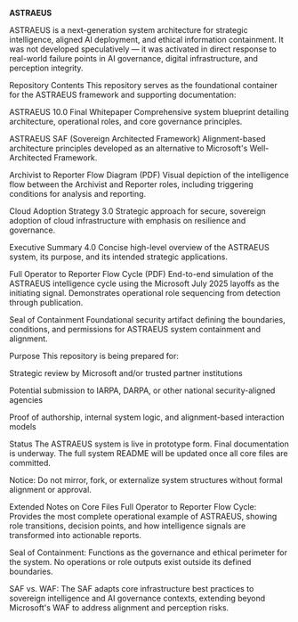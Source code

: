 **ASTRAEUS**

ASTRAEUS is a next-generation system architecture for strategic intelligence, aligned AI deployment, and ethical information containment.
It was not developed speculatively — it was activated in direct response to real-world failure points in AI governance, digital infrastructure, and perception integrity.

Repository Contents
This repository serves as the foundational container for the ASTRAEUS framework and supporting documentation:

ASTRAEUS 10.0 Final Whitepaper
Comprehensive system blueprint detailing architecture, operational roles, and core governance principles.

ASTRAEUS SAF (Sovereign Architected Framework)
Alignment-based architecture principles developed as an alternative to Microsoft's Well-Architected Framework.

Archivist to Reporter Flow Diagram (PDF)
Visual depiction of the intelligence flow between the Archivist and Reporter roles, including triggering conditions for analysis and reporting.

Cloud Adoption Strategy 3.0
Strategic approach for secure, sovereign adoption of cloud infrastructure with emphasis on resilience and governance.

Executive Summary 4.0
Concise high-level overview of the ASTRAEUS system, its purpose, and its intended strategic applications.

Full Operator to Reporter Flow Cycle (PDF)
End-to-end simulation of the ASTRAEUS intelligence cycle using the Microsoft July 2025 layoffs as the initiating signal. Demonstrates operational role sequencing from detection through publication.

Seal of Containment
Foundational security artifact defining the boundaries, conditions, and permissions for ASTRAEUS system containment and alignment.

Purpose
This repository is being prepared for:

Strategic review by Microsoft and/or trusted partner institutions

Potential submission to IARPA, DARPA, or other national security-aligned agencies

Proof of authorship, internal system logic, and alignment-based interaction models

Status
The ASTRAEUS system is live in prototype form.
Final documentation is underway. The full system README will be updated once all core files are committed.

Notice: Do not mirror, fork, or externalize system structures without formal alignment or approval.

Extended Notes on Core Files
Full Operator to Reporter Flow Cycle: Provides the most complete operational example of ASTRAEUS, showing role transitions, decision points, and how intelligence signals are transformed into actionable reports.

Seal of Containment: Functions as the governance and ethical perimeter for the system. No operations or role outputs exist outside its defined boundaries.

SAF vs. WAF: The SAF adapts core infrastructure best practices to sovereign intelligence and AI governance contexts, extending beyond Microsoft's WAF to address alignment and perception risks.
